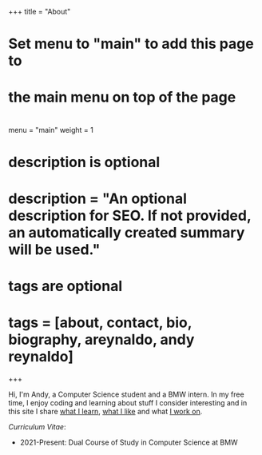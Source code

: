 +++
title = "About"

#
# Set menu to "main" to add this page to
# the main menu on top of the page
#
menu = "main"
weight = 1

#
# description is optional
#
# description = "An optional description for SEO. If not provided, an automatically created summary will be used."

#
# tags are optional
#
# tags = [about, contact, bio, biography, areynaldo, andy reynaldo]
+++

Hi, I'm Andy, a Computer Science student and a BMW intern. In my free time, I enjoy coding and learning about stuff I consider interesting and in this site I share [what I learn](/notes), [what I like](/favorites) and what [I work on](/blog).

_Curriculum Vitae_:
- 2021-Present: Dual Course of Study in Computer Science at BMW